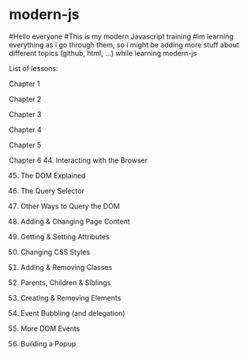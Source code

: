 # modern-js

#Hello everyone
#This is my modern Javascript training 
#im learning everything as i go through them, so i might be adding more stuff about different topics (github, html, ...) while learning modern-js

List of lessons:

Chapter 1

Chapter 2

Chapter 3

Chapter 4

Chapter 5

Chapter 6
44. Interacting with the Browser

45. The DOM Explained

46. The Query Selector

47. Other Ways to Query the DOM
48. Adding & Changing Page Content
49. Getting & Setting Attributes
50. Changing CSS Styles
51. Adding & Removing Classes
52. Parents, Children & Siblings
54. Creating & Removing Elements
55. Event Bubbling (and delegation)
56. More DOM Events
57. Building a Popup
